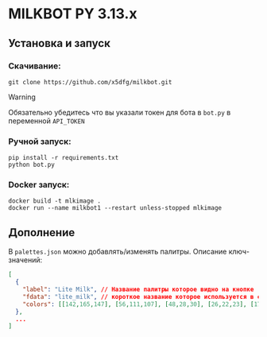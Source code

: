 # MILKBOT PY 3.13.x

## Установка и запуск

### Скачивание:

```
git clone https://github.com/x5dfg/milkbot.git
```
>[!WARNING]
>Обязательно убедитесь что вы указали токен для бота в `bot.py` в переменной `API_TOKEN`

### Ручной запуск:
```
pip install -r requirements.txt
python bot.py
```
### Docker запуск:
```
docker build -t mlkimage .
docker run --name milkbot1 --restart unless-stopped mlkimage
```

## Дополнение

В `palettes.json` можно добавлять/изменять палитры.
Описание ключ-значений:
```json
[
  {
    "label": "Lite Milk", // Название палитры которое видно на кнопке
    "fdata": "lite_milk", // короткое название которое используется в callback данных
    "colors": [[142,165,147], [56,111,107], [48,28,30], [26,22,23], [175,50,44], [78,39,61], [173,55,54]] // Сама палитра цветов
  },
  ...
]
```